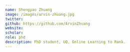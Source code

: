 ```yaml
---
name: Shengyao Zhuang
image: /images/arvin-zhuang.jpg
twitter:
github: https://github.com/ArvinZhuang
website:
scholar:
role: phd
description: PhD student, UQ, Online Learning to Rank.
---
```

